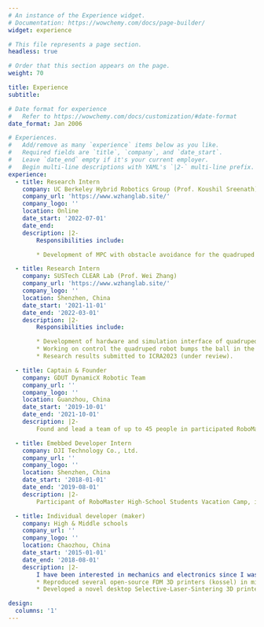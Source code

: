 ```yaml
---
# An instance of the Experience widget.
# Documentation: https://wowchemy.com/docs/page-builder/
widget: experience

# This file represents a page section.
headless: true

# Order that this section appears on the page.
weight: 70

title: Experience
subtitle:

# Date format for experience
#   Refer to https://wowchemy.com/docs/customization/#date-format
date_format: Jan 2006

# Experiences.
#   Add/remove as many `experience` items below as you like.
#   Required fields are `title`, `company`, and `date_start`.
#   Leave `date_end` empty if it's your current employer.
#   Begin multi-line descriptions with YAML's `|2-` multi-line prefix.
experience:
  - title: Research Intern
    company: UC Berkeley Hybrid Robotics Group (Prof. Koushil Sreenath)
    company_url: 'https://www.wzhanglab.site/'
    company_logo: ''
    location: Online
    date_start: '2022-07-01'
    date_end: 
    description: |2-
        Responsibilities include:

        * Development of MPC with obstacle avoidance for the quadruped robot.

  - title: Research Intern
    company: SUSTech CLEAR Lab (Prof. Wei Zhang)
    company_url: 'https://www.wzhanglab.site/'
    company_logo: ''
    location: Shenzhen, China
    date_start: '2021-11-01'
    date_end: '2022-03-01'
    description: |2-
        Responsibilities include:

        * Development of hardware and simulation interface of quadruped robot (Unitree's Aliengo) based on ros-control, and Cheetah-Software.
        * Working on control the quadruped robot bumps the ball in the air to the desired position using trajectory optimization and MPC.
        * Research results submitted to ICRA2023 (under review).

  - title: Captain & Founder
    company: GDUT DynamicX Robotic Team
    company_url: ''
    company_logo: ''
    location: Guanzhou, China
    date_start: '2019-10-01'
    date_end: '2021-10-01'
    description: |2-
        Found and lead a team of up to 45 people in participated RoboMaster Robotics Competition which required us to design, build and control 7 different robots. More than 400 universities around the world participated and 8000 young engineers competed on the stage.

  - title: Emebbed Developer Intern
    company: DJI Technology Co., Ltd.
    company_url: ''
    company_logo: ''
    location: Shenzhen, China
    date_start: '2018-01-01'
    date_end: '2019-08-01'
    description: |2-
        Participant of RoboMaster High-School Students Vacation Camp, intern only in summer and winter vacation.

  - title: Individual developer (maker)
    company: High & Middle schools
    company_url: ''
    company_logo: ''
    location: Chaozhou, China
    date_start: '2015-01-01'
    date_end: '2018-08-01'
    description: |2-
        I have been interested in mechanics and electronics since I was a child, which led me to complete the following projects by myself:
        * Reproduced several open-source FDM 3D printers (kossel) in middle school.
        * Developed a novel desktop Selective-Laser-Sintering 3D printer in high school.

design:
  columns: '1'
---
```

